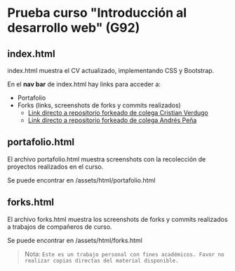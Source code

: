 # Prueba curso "Introducción al desarrollo web" (G92)

## index.html
index.html muestra el CV actualizado, implementando CSS y Bootstrap.

En el **nav bar** de index.html hay links para acceder a:
 - Portafolio
 - Forks (links, screenshots de forks y commits realizados)
    - [Link directo a repositorio forkeado de colega Cristian Verdugo](https://github.com/camilahurtadoc/cristian-verdugo)
    - [Link directo a repositorio forkeado de colega Andrés Peña](https://github.com/camilahurtadoc/andrespenam)


## portafolio.html
El archivo portafolio.html muestra screenshots con la recolección de proyectos realizados en el curso.

Se puede encontrar en /assets/html/portafolio.html

## forks.html
El archivo forks.html muestra los screenshots de forks y commits realizados a trabajos de compañeros de curso.

Se puede encontrar en /assets/html/forks.html

> Nota: `Este es un trabajo personal con fines académicos. Favor no realizar copias directas del material disponible.`
